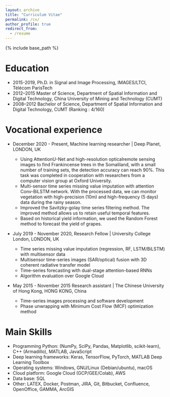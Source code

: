 ```yaml
---
layout: archive
title: "Curriculum Vitae"
permalink: /cv/
author_profile: true
redirect_from:
  - /resume
---
```


{% include base_path %}

Education
======
<!-- *  PhD of Signal and Image Processing, Télécom ParisTech, December, 2015- January, 2019
    * Thesis: SAR time series despeckling and change detection
    
*  MSc of Geodesy and Survey Engineering, China University of Mining and Technology (CUMT), 2012--2015.
    * Thesis: Study on the subsidence monitoring of mining area with InSAR techniques
    
*  BEng of Surveying and Mapping Engineering, CUMT, 2008--2012
    * Thesis: Comparing and analyzing polarization SAR vegetation classification methods
 -->
*  2015-2019, Ph.D. in Signal and Image Processing, IMAGES/LTCI, Télécom ParisTech
*  2012–2015 Master of Science, Department of Spatial Information and Digital Technology, China University of Mining
and Technology (CUMT)
*  2008–2012 Bachelor of Science, Department of Spatial Information and Digital Technology, CUMT (Ranking : 4/160)



Vocational experience
======
* December 2020 - Present, Machine learning researcher | Deep Planet, LONDON, UK
    * Using AttentionU-Net and high-resolution opticalremote sensing images to find Frankincense trees in
    the Somaliland, with a small number of training sets, the detection accuracy can reach 90%. This task
    was completed in cooperation with researchers from a computer vision group at Oxford University.
    * Multi-sensor time series missing value imputation with attention Conv-BiLSTM network. With the processed data, we can monitor vegetation with high-precision (10m) and high-frequency (5 days) data
    during the rainy season.
    * Improved the Savitzky-golay time series filtering method. The improved method allows us to retain
    useful temporal features.
    * Based on historical yield information, we used the Random Forest method to forecast the yield of
    grapes.

* July 2019 - November 2020, Research Fellow | University College London, LONDON, UK
    * Time series missing value imputation (regression, RF, LSTM/BiLSTM) with multisensor data
    * Multisensor time-series images (SAR/optical) fusion with 3D coherent radiative transfer model
    * Time-series forecasting with dual-stage attention-based RNNs
    * Algorithm evaluation over Google Cloud

* May 2015 - November 2015 Research assistant | The Chinese University of Hong Kong, HONG KONG, China
    * Time-series images processing and software development
    * Phase unwrapping with Minimum Cost Flow (MCF) optimization method



<!-- *  2019, Research fellow at [University College London](https://www.ucl.ac.uk/), London
    * Works: Time series missing value imputation (regression, forecasting, RF, LSTM/BiLSTM), multisensor time series images fusion (SAR/optical).
    
*  2015, [Junior research assistant](http://aims.cuhk.edu.hk/converis/portal/Person/6134545?auxfun=&lang=en_GB), [Chinese University of Hong Kong](http://www.cuhk.edu.hk/english/index.html), Hong Kong
    * Duration: 7 months;
    * Works: InSAR data processing and programming
    
*  2012, Internship at [Chinese Academy of Surveying and mapping](http://english.casm.ac.cn/), Beijing
    * Duration: 7 months;
    * Works: Polarization SAR data processing -->




  
Main Skills
======
*  Programming Python: (NumPy, SciPy, Pandas, Matplotlib, scikit-learn), C++ (Armadillo), MATLAB, JavaScript
*  Deep learning frameworks: Keras, TensorFlow, PyTorch, MATLAB Deep Learning Toolbox
*  Operating systems: Windows, GNU/Linux (Debian/ubuntu), macOS
*  Cloud platform: Google Cloud (GCP/GEE/Colab), AWS
*  Data base: SQL
*  Other: LATEX, Docker, Postman, JIRA, Git, Bitbucket, Confluence, OpenOffice, GAMMA, ArcGIS

<!-- * Programming: MATLAB, Python, C, C++, Pytorch.
* Tools: LaTeX, OpenOffice, Microsoft Window, Linux, Sentinel ToolBoxes, PolSARpro, ENVI.
* Languages: Chinese, English, French (basic). -->


<!---
Publications
======
  <ul>{% for post in site.publications %}
    {% include archive-single-cv.html %}
  {% endfor %}</ul>
  
Talks
======
  <ul>{% for post in site.talks %}
    {% include archive-single-talk-cv.html %}
  {% endfor %}</ul>
  
Teaching
======
  <ul>{% for post in site.teaching %}
    {% include archive-single-cv.html %}
  {% endfor %}</ul>
  
Service and leadership
======
* Currently signed in to 43 different slack teams
-->
